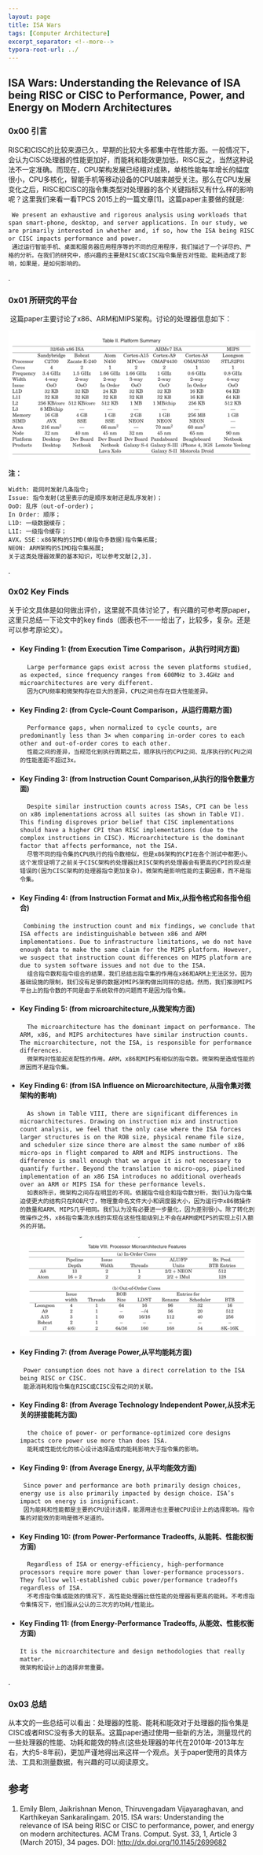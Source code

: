 ```yaml
---
layout: page
title: ISA Wars
tags: [Computer Architecture]
excerpt_separator: <!--more-->
typora-root-url: ../
---
```


## ISA Wars: Understanding the Relevance of ISA being RISC or CISC to Performance, Power, and Energy on Modern Architectures

### 0x00 引言 

   RISC和CISC的比较来源已久，早期的比较大多都集中在性能方面。一般情况下，会认为CISC处理器的性能更加好，而能耗和能效更加低，RISC反之，当然这种说法不一定准确。而现在，CPU架构发展已经相对成熟，单核性能每年增长的幅度很小，CPU多核化，智能手机等移动设备的CPU越来越受关注。那么在CPU发展变化之后，RISC和CISC的指令集类型对处理器的各个关键指标又有什么样的影响呢？这里我们来看一看TPCS 2015上的一篇文章[1]。这篇paper主要做的就是:

```
 We present an exhaustive and rigorous analysis using workloads that span smart-phone, desktop, and server applications. In our study, we are primarily interested in whether and, if so, how the ISA being RISC or CISC impacts performance and power.
 通过运行智能手机、桌面和服务器应用程序等的不同的应用程序，我们描述了一个详尽的、严格的分析。在我们的研究中，感兴趣的主要是RISC或CISC指令集是否对性能、能耗造成了影响，如果是，是如何影响的。
```

.

### 0x01 所研究的平台

​    这篇paper主要讨论了x86、ARM和MIPS架构。讨论的处理器信息如下：

![ISA-Wars-table-2png](/assets/img/ISA-Wars-table-2png.png)

**注：**

```
Width: 能同时发射几条指令;
Issue: 指令发射(这里表示的是顺序发射还是乱序发射)；
OoO: 乱序（out-of-order)；
In Order: 顺序；
L1D: 一级数据缓存；
L1I: 一级指令缓存；
AVX，SSE：x86架构的SIMD(单指令多数据)指令集拓展;
NEON: ARM架构的SIMD指令集拓展;
关于这类处理器效果的基本知识，可以参考文献[2,3].
```

.

### 0x02 Key Finds

  关于论文具体是如何做出评价，这里就不具体讨论了，有兴趣的可参考原paper，这里只总结一下论文中的key finds（图表也不一一给出了，比较多，复杂。还是可以参考原论文）。

* #### Key Finding 1: (from Execution Time Comparison，从执行时间方面)

  ```
    Large performance gaps exist across the seven platforms studied, as expected, since frequency ranges from 600MHz to 3.4GHz and microarchitectures are very different.
    因为CPU频率和微架构存在巨大的差异，CPU之间也存在巨大性能差异。
  ```

* #### Key Finding 2: (from Cycle-Count Comparison，从运行周期方面) 

  ```
    Performance gaps, when normalized to cycle counts, are predominantly less than 3× when comparing in-order cores to each other and out-of-order cores to each other.
    性能之间的差异，当规范化到执行周期之后，顺序执行的CPU之间、乱序执行的CPU之间的性能差距不超过3x。
  ```

* #### Key Finding 3: (from Instruction Count Comparison,从执行的指令数量方面)

  ```
    Despite similar instruction counts across ISAs, CPI can be less on x86 implementations across all suites (as shown in Table VI). This finding disproves prior belief that CISC implementations should have a higher CPI than RISC implementations (due to the complex instructions in CISC). Microarchitecture is the dominant factor that affects performance, not the ISA.
    尽管不同的指令集的CPU执行的指令数相似，但是x86架构的CPI在各个测试中都更小。这个发现证明了之前关于CISC架构的处理器比RISC架构的处理器会有更高的CPI的观点是错误的(因为CISC架构的处理器指令更加复杂)。微架构是影响性能的主要因素，而不是指令集。
  ```

* #### Key Finding 4: (from Instruction Format and Mix,从指令格式和各指令组合)

  ```
   Combining the instruction count and mix findings, we conclude that ISA effects are indistinguishable between x86 and ARM implementations. Due to infrastructure limitations, we do not have enough data to make the same claim for the MIPS platform. However, we suspect that instruction count differences on MIPS platform are due to system software issues and not due to the ISA.
    组合指令数和指令组合的结果，我们总结出指令集的作用在x86和ARM上无法区分。因为基础设施的限制，我们没有足够的数据对MIPS架构做出同样的总结。然而，我们推测MIPS平台上的指令数的不同是由于系统软件的问题而不是因为指令集。
  ```

* #### Key Finding 5: (from microarchitecture,从微架构方面)

  ```
    The microarchitecture has the dominant impact on performance. The ARM, x86, and MIPS architectures have similar instruction counts. The microarchitecture, not the ISA, is responsible for performance differences.
    微架构对性能起支配性的作用。ARM，x86和MIPS有相似的指令数。微架构是造成性能的原因而不是指令集。
  ```

* #### Key Finding 6: (from ISA Influence on Microarchitecture, 从指令集对微架构的影响)

  ```
    As shown in Table VIII, there are significant differences in microarchitectures. Drawing on instruction mix and instruction count analysis, we feel that the only case where the ISA forces larger structures is on the ROB size, physical rename file size, and scheduler size since there are almost the same number of x86 micro-ops in flight compared to ARM and MIPS instructions. The difference is small enough that we argue it is not necessary to quantify further. Beyond the translation to micro-ops, pipelined implementation of an x86 ISA introduces no additional overheads over an ARM or MIPS ISA for these performance levels.
    如表8所示，微架构之间存在明显的不同。依据指令组合和指令数分析，我们认为指令集迫使更大的结构只在ROB尺寸，物理重命名文件大小和调度器大小，因为运行中x86微操作的数量和ARM、MIPS几乎相同。我们认为没有必要进一步量化，因为差别很小。除了转化到微操作之外，x86指令集流水线的实现在这些性能级别上不会在ARM或MIPS的实现上引入额外的开销。
  ```

  ![ISA-Wars-table-8](/assets/img/ISA-Wars-table-8.png)

* #### Key Finding 7: (from Average Power,从平均能耗方面)

  ```
   Power consumption does not have a direct correlation to the ISA being RISC or CISC.
   能源消耗和指令集在RISC或CISC没有之间的关联。
  ```

* #### Key Finding 8: (from Average Technology Independent Power,从技术无关的拼接能耗方面)

  ```
    the choice of power- or performance-optimized core designs impacts core power use more than does ISA.
    能耗或性能优化的核心设计选择造成的能耗影响大于指令集的影响。
  ```

* #### Key Finding 9: (from  Average Energy, 从平均能效方面)

  ```
   Since power and performance are both primarily design choices, energy use is also primarily impacted by design choice. ISA’s impact on energy is insignificant.
   因为能耗和性能都是主要的CPU设计选择，能源用途也主要被CPU设计上的选择影响。指令集的对能效的影响是微不足道的。
  ```

* #### Key Finding 10: (from Power-Performance Tradeoffs, 从能耗、性能权衡方面)

  ```
    Regardless of ISA or energy-efficiency, high-performance processors require more power than lower-performance processors. They follow well-established cubic power/performance tradeoffs regardless of ISA.
    不考虑指令集或能效的情况下，高性能处理器比低性能的处理器有更高的能耗。不考虑指令集情况下，他们服从公认的三次方的功耗/性能比。
  ```

* #### Key Finding 11: (from Energy-Performance Tradeoffs, 从能效、性能权衡方面)

  ```
  It is the microarchitecture and design methodologies that really matter.
  微架构和设计上的选择非常重要。
  ```

.

### 0x03 总结

​    从本文的一些总结可以看出：处理器的性能、能耗和能效对于处理器的指令集是CISC或者RISC没有多大的联系。这篇paper通过使用一些新的方法，测量现代的一些处理器的性能、功耗和能效的特点(这些处理器的年代在2010年-2013年左右，大约5-8年前)，更加严谨地得出来这样一个观点。关于paper使用的具体方法、工具和测量数据，有兴趣的可以阅读原文。

## 参考

1. Emily Blem, Jaikrishnan Menon, Thiruvengadam Vijayaraghavan, and Karthikeyan Sankaralingam. 2015. ISA wars: Understanding the relevance of ISA being RISC or CISC to performance, power, and energy on modern architectures. ACM Trans. Comput. Syst. 33, 1, Article 3 (March 2015), 34 pages.  DOI: http://dx.doi.org/10.1145/2699682 

